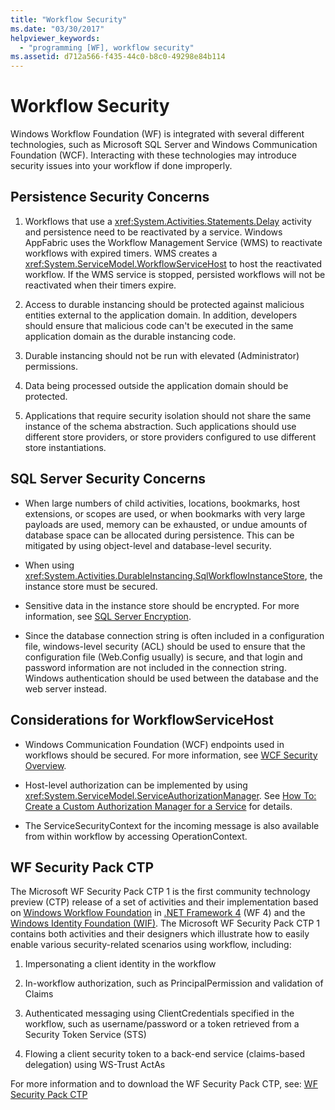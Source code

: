 ```yaml
---
title: "Workflow Security"
ms.date: "03/30/2017"
helpviewer_keywords:
  - "programming [WF], workflow security"
ms.assetid: d712a566-f435-44c0-b8c0-49298e84b114
---
```

# Workflow Security
Windows Workflow Foundation (WF) is integrated with several different technologies, such as Microsoft SQL Server and Windows Communication Foundation (WCF). Interacting with these technologies may introduce security issues into your workflow if done improperly.

## Persistence Security Concerns

1. Workflows that use a <xref:System.Activities.Statements.Delay> activity and persistence need to be reactivated by a service. Windows AppFabric uses the Workflow Management Service (WMS) to reactivate workflows with expired timers. WMS creates a <xref:System.ServiceModel.WorkflowServiceHost> to host the reactivated workflow. If the WMS service is stopped, persisted workflows will not be reactivated when their timers expire.

2. Access to durable instancing should be protected against malicious entities external to the application domain. In addition, developers should ensure that malicious code can't be executed in the same application domain as the durable instancing code.

3. Durable instancing should not be run with elevated (Administrator) permissions.

4. Data being processed outside the application domain should be protected.

5. Applications that require security isolation should not share the same instance of the schema abstraction. Such applications should use different store providers, or store providers configured to use different store instantiations.

## SQL Server Security Concerns

- When large numbers of child activities, locations, bookmarks, host extensions, or scopes are used, or when bookmarks with very large payloads are used, memory can be exhausted, or undue amounts of database space can be allocated during persistence. This can be mitigated by using object-level and database-level security.

- When using <xref:System.Activities.DurableInstancing.SqlWorkflowInstanceStore>, the instance store must be secured.

- Sensitive data in the instance store should be encrypted. For more information, see [SQL Server Encryption](/sql/relational-databases/security/encryption/sql-server-encryption).

- Since the database connection string is often included in a configuration file, windows-level security (ACL) should be used to ensure that the configuration file (Web.Config usually) is secure, and that login and password information are not included in the connection string. Windows authentication should be used between the database and the web server instead.

## Considerations for WorkflowServiceHost

- Windows Communication Foundation (WCF) endpoints used in workflows should be secured. For more information, see [WCF Security Overview](../wcf/feature-details/security-overview.md).

- Host-level authorization can be implemented by using <xref:System.ServiceModel.ServiceAuthorizationManager>. See [How To: Create a Custom Authorization Manager for a Service](../wcf/extending/how-to-create-a-custom-authorization-manager-for-a-service.md) for details.

- The ServiceSecurityContext for the incoming message is also available from within workflow by accessing OperationContext.

## WF Security Pack CTP
 The Microsoft WF Security Pack CTP 1 is the first community technology preview (CTP) release of a set of activities and their implementation based on [Windows Workflow Foundation](index.md) in [.NET Framework 4](https://docs.microsoft.com/previous-versions/dotnet/netframework-4.0/w0x726c2(v=vs.100)) (WF 4) and the [Windows Identity Foundation (WIF)](../security/index.md).  The Microsoft WF Security Pack CTP 1 contains both activities and their designers which illustrate how to easily enable various security-related scenarios using workflow, including:

1. Impersonating a client identity in the workflow

2. In-workflow authorization, such as PrincipalPermission and validation of Claims

3. Authenticated messaging using ClientCredentials specified in the workflow, such as username/password or a token retrieved from a Security Token Service (STS)

4. Flowing a client security token to a back-end service (claims-based delegation) using WS-Trust ActAs

For more information and to download the WF Security Pack CTP, see: [WF Security Pack CTP](https://archive.codeplex.com/?p=wf)
